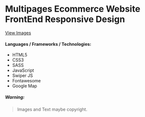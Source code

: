 # Multipages Ecommerce Website FrontEnd Responsive Design

[View Images](https://imgur.com/gallery/IMixz1q)

#### Languages / Frameworks / Technologies:

- HTML5
- CSS3
- SASS
- JavaScript
- Swiper JS
- Fontawesome
- Google Map

##### Warning:

> Images and Text maybe copyright.
